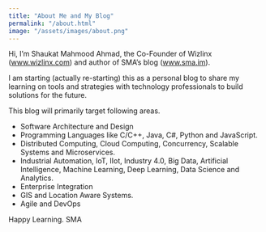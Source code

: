 ```yaml
---
title: "About Me and My Blog"
permalink: "/about.html"
image: "/assets/images/about.png"
---
```

Hi, I’m Shaukat Mahmood Ahmad, the Co-Founder of Wizlinx (www.wizlinx.com) and author of SMA’s blog (www.sma.im).

I am starting (actually re-starting) this as a personal blog to share my learning on tools and strategies with technology professionals to build solutions for the future.

This blog will primarily target following areas.
-	Software Architecture and Design
-	Programming Languages like C/C++, Java, C#, Python and JavaScript.
-	Distributed Computing, Cloud Computing, Concurrency, Scalable Systems and Microservices.
-	Industrial Automation, IoT, IIot, Industry 4.0, Big Data, Artificial Intelligence, Machine Learning, Deep Learning, Data Science and Analytics.
-	Enterprise Integration
-	GIS and Location Aware Systems.
-	Agile and DevOps
 
Happy Learning.
SMA


